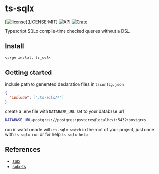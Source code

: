 # ts-sqlx

[![license](https://img.shields.io/badge/license-MIT%2FApache--2.0-blue")](LICENSE-MIT)
[![API](https://docs.rs/ts_sqlx/badge.svg)](https://docs.rs/ts-sqlx)
[![Crate](https://img.shields.io/crates/v/ts-sqlx.svg)](https://crates.io/crates/ts-sqlx)

Typescript SQLx compile-time checked queries without a DSL.

## Install

```bash
cargo install ts_sqlx
```

## Getting started

include path to generated declaration files in `tsconfig.json`

```json
{
  "include": [".ts-sqlx/*"]
}
```

create a .env file with `DATABASE_URL` set to your database url

```bash
DATABASE_URL=postgres://postgres:postgres@localhost:5432/postgres
```

run in watch mode with `ts-sqlx watch` in the root of your project, just once with `ts-sqlx run` or for help `ts-sqlx help`

## References

- [sqlx](https://github.com/launchbadge/sqlx)
- [sqlx-ts](https://github.com/JasonShin/sqlx-ts)
